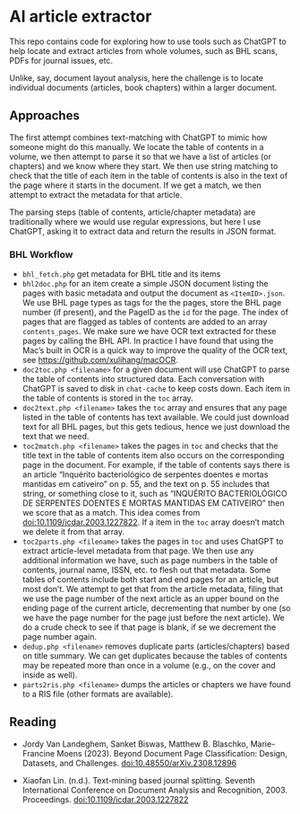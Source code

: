 # AI article extractor

This repo contains code for exploring how to use tools such as ChatGPT to help locate and extract articles from whole volumes, such as BHL scans, PDFs for journal issues, etc.

Unlike, say, document layout analysis, here the challenge is to locate individual documents (articles, book chapters) within a larger document.

## Approaches

The first attempt combines text-matching with ChatGPT to mimic how someone might do this manually. We locate the table of contents in a volume, we then attempt to parse it so that we have a list of articles (or chapters) and we know where they start. We then use string matching to check that the title of each item in the table of contents is also in the text of the page where it starts in the document. If we get a match, we then  attempt to extract the metadata for that article. 

The parsing steps (table of contents, article/chapter metadata) are traditionally where we would use regular expressions, but here I use ChatGPT, asking it to extract data and return the results in JSON format.

### BHL Workflow

- `bhl_fetch.php` get metadata for BHL title and its items
- `bhl2doc.php` for an item create a simple JSON document listing the pages with basic metadata and output the document as `<ItemID>.json`. We use BHL page types as tags for the the pages, store the BHL page number (if present), and the PageID as the `id` for the page. The index of pages that are flagged as tables of contents are added to an array `contents_pages`. We make sure we have OCR text extracted for these pages by calling the BHL API. In practice I have found that using the Mac’s built in OCR is a quick way to improve the quality of the OCR text, see https://github.com/xulihang/macOCR.
- `doc2toc.php <filename>` for a given document will use ChatGPT to parse the table of contents into structured data. Each conversation with ChatGPT is saved to disk in `chat-cache` to keep costs down. Each item in the table of contents is stored in the `toc` array.
- `doc2text.php <filename>` takes the `toc` array and ensures that any page listed in the table of contents has text available. We could just download text for all BHL pages, but this gets tedious, hence we just download the text that we need.
- `toc2match.php <filename>` takes the pages in `toc` and checks that the title text in the table of contents item also occurs on the corresponding page in the document. For example, if the table of contents says there is an article “Inquérito bacteriológico de serpentes doentes e mortas mantidas em cativeiro” on p. 55, and the text on p. 55 includes that string, or something close to it, such as “INQUÉRITO BACTERIOLÓGICO DE SERPENTES DOENTES E MORTAS MANTIDAS EM CATIVEIRO” then we score that as a match. This idea comes from [doi:10.1109/icdar.2003.1227822](https://doi.org/10.1109/icdar.2003.1227822). If a item in the `toc` array doesn’t match we delete it from that array.
- `toc2parts.php <filename>` takes the pages in `toc` and uses ChatGPT to extract article-level metadata from that page. We then use any additional information we have, such as page numbers in the table of contents, journal name, ISSN, etc. to flesh out that metadata. Some tables of contents include both start and end pages for an article, but most don’t. We attempt to get that from the article metadata, filing that we use the page number of the next article as an upper bound on the ending page of the current article, decrementing that number by one (so we have the page number for the page just before the next article). We do a crude check to see if that page is blank, if se we decrement the page number again.
- `dedup.php <filename>` removes duplicate parts (articles/chapters) based on title summary. We can get duplicates because the tables of contents may be repeated more than once in a volume (e.g., on the cover and inside as well).
- `parts2ris.php <filename>` dumps the articles or chapters we have found to a RIS file (other formats are available).


## Reading


- Jordy Van Landeghem, Sanket Biswas, Matthew B. Blaschko, Marie-Francine Moens (2023). Beyond Document Page Classification: Design, Datasets, and Challenges. [doi:10.48550/arXiv.2308.12896](https://doi.org/10.48550/arXiv.2308.12896)


- Xiaofan Lin. (n.d.). Text-mining based journal splitting. Seventh International Conference on Document Analysis and Recognition, 2003. Proceedings. [doi:10.1109/icdar.2003.1227822](https://doi.org/10.1109/icdar.2003.1227822)
